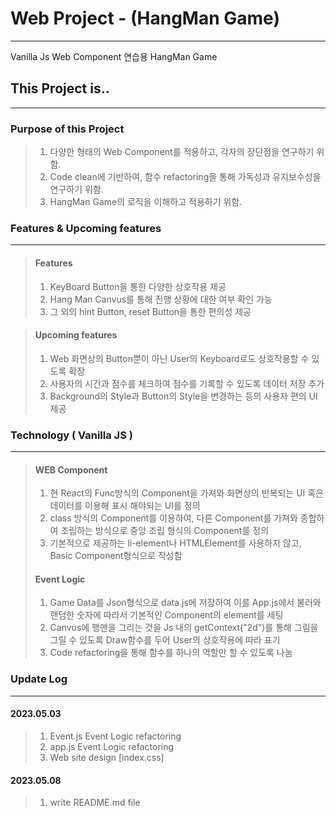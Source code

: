 # Web Project - (HangMan Game)
----------------------
Vanilla Js Web Component 연습용 HangMan Game

## This Project is..
-------------------
### Purpose of this Project

> 1. 다양한 형태의 Web Component를 적용하고, 각자의 장단점을 연구하기 위함.
> 2. Code clean에 기반하여, 함수 refactoring을 통해 가독성과 유지보수성을 연구하기 위함.
> 3. HangMan Game의 로직을 이해하고 적용하기 위함.
  
### Features & Upcoming features
------------------------
> #### Features
> 
> 1. KeyBoard Button을 통한 다양한 상호작용 제공
> 2. Hang Man Canvus를 통해 진행 상황에 대한 여부 확인 가능
> 3. 그 외의 hint Button, reset Button을 통한 편의성 제공

> #### Upcoming features
> 
> 1. Web 화면상의 Button뿐이 아닌 User의 Keyboard로도 상호작용할 수 있도록 확장
> 2. 사용자의 시간과 점수를 체크하여 점수를 기록할 수 있도록 데이터 저장 추가
> 3. Background의 Style과 Button의 Style을 변경하는 등의 사용자 편의 UI 제공

### Technology ( Vanilla JS )
-------------------------
> #### WEB Component
> 1. 현 React의 Func방식의 Component을 가져와 화면상의 반복되는 UI 혹은 데이터를 이용해 표시 해야되는 UI를 정의
> 2. class 방식의 Component를 이용하여, 다른 Component를 가져와 종합하여 조립하는 방식으로 중앙 조립 형식의 Component를 정의
> 3. 기본적으로 제공하는 li-element나 HTMLElement를 사용하지 않고, Basic Component형식으로 작성함
> 
> #### Event Logic
> 1. Game Data를 Json형식으로 data.js에 저장하여 이를 App.js에서 불러와 랜덤한 숫자에 따라서 기본적인 Component의 element를 세팅
> 2. Canvus에 행맨을 그리는 것을 Js 내의 getContext("2d")를 통해 그림을 그릴 수 있도록 Draw함수를 두어 User의 상호작용에 따라 표기
> 3. Code refactoring을 통해 함수를 하나의 역할만 할 수 있도록 나눔

### Update Log
------------------
#### 2023.05.03
> 1. Event.js Event Logic refactoring
> 2. app.js Event Logic refactoring
> 3. Web site design [index.css]

#### 2023.05.08
> 1. write README.md file